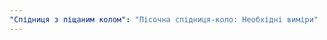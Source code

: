 ```yaml
---
"Спідниця з піщаним колом": "Пісочна спідниця-коло: Необхідні виміри"
---
```


<PatternMeasurements pattern='sandy' />
